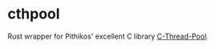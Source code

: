 # cthpool

Rust wrapper for Pithikos' excellent C library
[C-Thread-Pool](https://github.com/Pithikos/C-Thread-Pool/).
